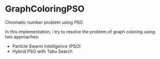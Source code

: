 # GraphColoringPSO
Chromatic number problem using PSO

In this implementation, i try to resolve the problem of graph coloring using two approaches:
  - Particle Swarm Intelligence (PSO)
  - Hybrid PSO with Tabu Search
